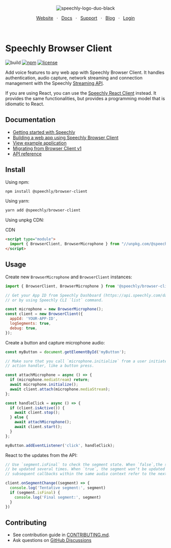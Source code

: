 <div align="center" markdown="1">
<br/>

![speechly-logo-duo-black](https://user-images.githubusercontent.com/2579244/193574443-130d16d6-76f1-4401-90f2-0ed753b39bc0.svg)

[Website](https://www.speechly.com/)
&ensp;&middot;&ensp;
[Docs](https://docs.speechly.com/)
&ensp;&middot;&ensp;
[Support](https://github.com/speechly/speechly/discussions)
&ensp;&middot;&ensp;
[Blog](https://www.speechly.com/blog/)
&ensp;&middot;&ensp;
[Login](https://api.speechly.com/dashboard/)

<br/>
</div>

# Speechly Browser Client

![build](https://img.shields.io/github/actions/workflow/status/speechly/speechly/build.yaml?branch=main&logo=github)
[![npm](https://img.shields.io/npm/v/@speechly/browser-client?color=cb3837&logo=npm)](https://www.npmjs.com/package/@speechly/browser-client)
[![license](http://img.shields.io/:license-mit-blue.svg)](/LICENSE)

Add voice features to any web app with Speechly Browser Client. It handles authentication, audio capture, network streaming and connection management with the Speechly [Streaming API](https://docs.speechly.com/reference/streaming-api).

If you are using React, you can use the [Speechly React Client](https://github.com/speechly/speechly/tree/main/libraries/react-client) instead. It provides the same functionalities, but provides a programming model that is idiomatic to React.

## Documentation

- [Getting started with Speechly](https://docs.speechly.com/basics/getting-started/)
- [Building a web app using Speechly Browser Client](https://docs.speechly.com/reference/client-libraries/browser-client)
- [View example application](https://github.com/speechly/speechly/tree/main/examples/browser-client-example)
- [Migrating from Browser Client v1](https://www.speechly.com/blog/speechly-browser-client-v2-released)
- [API reference](https://github.com/speechly/speechly/blob/main/libraries/browser-client/docs/classes/client.BrowserClient.md)

## Install

Using npm:

```bash
npm install @speechly/browser-client
```

Using yarn:

```bash
yarn add @speechly/browser-client
```

Using unpkg CDN:

CDN

```html
<script type="module">
  import { BrowserClient, BrowserMicrophone } from "//unpkg.com/@speechly/browser-client?module=true"
</script>
```

## Usage

Create new `BrowserMicrophone` and `BrowserClient` instances:

```js
import { BrowserClient, BrowserMicrophone } from '@speechly/browser-client';

// Get your App ID from Speechly Dashboard (https://api.speechly.com/dashboard/)
// or by using Speechly CLI `list` command.

const microphone = new BrowserMicrophone();
const client = new BrowserClient({
  appId: 'YOUR-APP-ID',
  logSegments: true,
  debug: true,
});
```

Create a button and capture microphone audio:

```js
const myButton = document.getElementById('myButton');

// Make sure that you call `microphone.initialize` from a user initiated
// action handler, like a button press.

const attachMicrophone = async () => {
  if (microphone.mediaStream) return;
  await microphone.initialize();
  await client.attach(microphone.mediaStream);
};

const handleClick = async () => {
  if (client.isActive()) {
    await client.stop();
  } else {
    await attachMicrophone();
    await client.start();
  }
};

myButton.addEventListener('click', handleClick);
```

React to the updates from the API:

```js
// Use `segment.isFinal` to check the segment state. When `false`,the segment might
// be updated several times. When `true`, the segment won’t be updated anymore and 
// subsequent callbacks within the same audio context refer to the next segment.

client.onSegmentChange((segment) => {
  console.log('Tentative segment:', segment)
  if (segment.isFinal) {
    console.log('Final segment:', segment)
  }
})
```

## Contributing

- See contribution guide in [CONTRIBUTING.md](/CONTRIBUTING.md).
- Ask questions on [GitHub Discussions](https://github.com/speechly/speechly/discussions)
